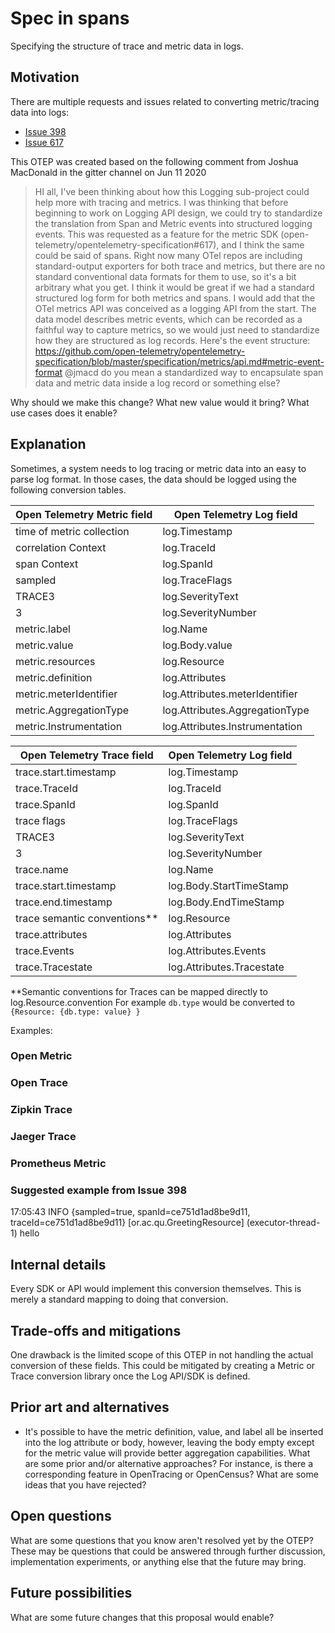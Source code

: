 # Spec in spans

Specifying the structure of trace and metric data in logs.

## Motivation

There are multiple requests and issues related to converting metric/tracing data into logs:
* [Issue 398](https://github.com/open-telemetry/opentelemetry-specification/issues/398)
* [Issue 617](https://github.com/open-telemetry/opentelemetry-specification/issues/617)

This OTEP was created based on the following comment from Joshua MacDonald in the gitter channel on Jun 11 2020
> HI all, I've been thinking about how this Logging sub-project could help more with tracing and metrics.
I was thinking that before beginning to work on Logging API design, we could try to standardize the translation
from Span and Metric events into structured logging events. This was requested as a feature for the metric
SDK (open-telemetry/opentelemetry-specification#617), and I think the same could be said of spans.
Right now many OTel repos are including standard-output exporters for both trace and metrics, but there are no
standard conventional data formats for them to use, so it's a bit arbitrary what you get. I think it would be great
if we had a standard structured log form for both metrics and spans.
I would add that the OTel metrics API was conceived as a logging API from the start. The data model describes metric
events, which can be recorded as a faithful way to capture metrics, so we would just need to standardize how they are
structured as log records. 
Here's the event structure:
https://github.com/open-telemetry/opentelemetry-specification/blob/master/specification/metrics/api.md#metric-event-format
@jmacd do you mean a standardized way to encapsulate span data and metric data inside a log record or something else?



Why should we make this change? What new value would it bring? What use cases does it enable?

## Explanation

Sometimes, a system needs to log tracing or metric data into an easy to parse log format. In those cases, the data should be logged using the following conversion tables.

|Open Telemetry Metric field | Open Telemetry Log field|
|--- |--- |
| time of metric collection  |  log.Timestamp   |
| correlation Context   |  log.TraceId   |
| span Context   |  log.SpanId  |
| sampled  |  log.TraceFlags  |
| TRACE3  |  log.SeverityText  |
| 3  |  log.SeverityNumber  |
| metric.label  |  log.Name  |
| metric.value  |  log.Body.value  |
| metric.resources |  log.Resource  |
| metric.definition  |  log.Attributes  |
| metric.meterIdentifier  |  log.Attributes.meterIdentifier  |
| metric.AggregationType  |  log.Attributes.AggregationType  |
| metric.Instrumentation  |  log.Attributes.Instrumentation  |


|Open Telemetry Trace field| Open Telemetry Log field|
|--- |--- |
| trace.start.timestamp   |  log.Timestamp   |
| trace.TraceId   |  log.TraceId   |
| trace.SpanId  |  log.SpanId  |
| trace flags  |  log.TraceFlags  |
| TRACE3  |  log.SeverityText  |
| 3 |  log.SeverityNumber  |
| trace.name |  log.Name  |
| trace.start.timestamp  |  log.Body.StartTimeStamp  |
| trace.end.timestamp  |  log.Body.EndTimeStamp  |
| trace semantic conventions**  |  log.Resource  |
| trace.attributes  |  log.Attributes  |
| trace.Events  |  log.Attributes.Events  |
| trace.Tracestate  |  log.Attributes.Tracestate  |

**Semantic conventions for Traces can be mapped directly to log.Resource.convention  For example `db.type` would be converted to `{Resource: {db.type: value} }`

Examples:
### Open Metric
### Open Trace
### Zipkin Trace
### Jaeger Trace
### Prometheus Metric
### Suggested example from Issue 398
17:05:43 INFO  {sampled=true, spanId=ce751d1ad8be9d11, traceId=ce751d1ad8be9d11} [or.ac.qu.GreetingResource] (executor-thread-1) hello


## Internal details

Every SDK or API would implement this conversion themselves. This is merely a standard mapping to doing that conversion.

## Trade-offs and mitigations

One drawback is the limited scope of this OTEP in not handling the actual conversion of these fields. This could be mitigated by creating a Metric or Trace conversion library once the Log API/SDK is defined.


## Prior art and alternatives

* It's possible to have the metric definition, value, and label all be inserted into the log attribute or body, however, leaving the body empty except for the metric value will provide better aggregation capabilities.
What are some prior and/or alternative approaches? For instance, is there a corresponding feature in OpenTracing or OpenCensus? What are some ideas that you have rejected?

## Open questions

What are some questions that you know aren't resolved yet by the OTEP? These may be questions that could be answered through further discussion, implementation experiments, or anything else that the future may bring.

## Future possibilities

What are some future changes that this proposal would enable?
